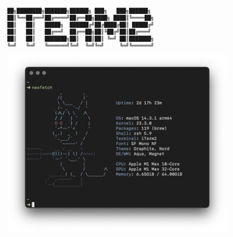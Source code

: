 ```
██╗████████╗███████╗██████╗ ███╗   ███╗██████╗ 
██║╚══██╔══╝██╔════╝██╔══██╗████╗ ████║╚════██╗
██║   ██║   █████╗  ██████╔╝██╔████╔██║ █████╔╝
██║   ██║   ██╔══╝  ██╔══██╗██║╚██╔╝██║██╔═══╝ 
██║   ██║   ███████╗██║  ██║██║ ╚═╝ ██║███████╗
╚═╝   ╚═╝   ╚══════╝╚═╝  ╚═╝╚═╝     ╚═╝╚══════╝ 
```

![](https://raw.githubusercontent.com/jimsaun/files/main/dotfiles/iterm2/preview.png)